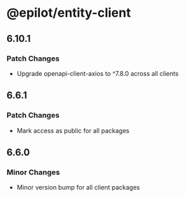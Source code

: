 # @epilot/entity-client

## 6.10.1

### Patch Changes

- Upgrade openapi-client-axios to ^7.8.0 across all clients

## 6.6.1

### Patch Changes

- Mark access as public for all packages

## 6.6.0

### Minor Changes

- Minor version bump for all client packages
